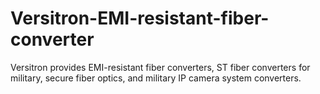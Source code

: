 # Versitron-EMI-resistant-fiber-converter
Versitron provides EMI-resistant fiber converters, ST fiber converters for military, secure fiber optics, and military IP camera system converters.
